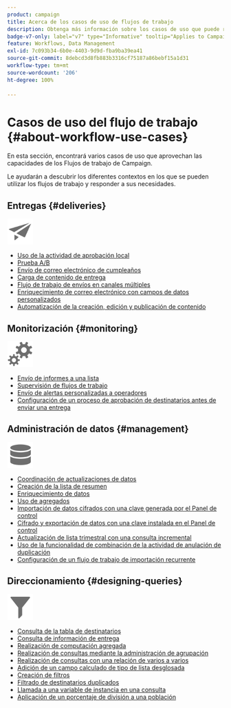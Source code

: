 ```yaml
---
product: campaign
title: Acerca de los casos de uso de flujos de trabajo
description: Obtenga más información sobre los casos de uso que puede realizar con los flujos de trabajo de Campaign Classic
badge-v7-only: label="v7" type="Informative" tooltip="Applies to Campaign Classic v7 only"
feature: Workflows, Data Management
exl-id: 7c093b34-6b0e-4403-9d9d-fba9ba39ea41
source-git-commit: 8debcd3d8fb883b3316cf75187a86bebf15a1d31
workflow-type: tm+mt
source-wordcount: '206'
ht-degree: 100%

---
```


# Casos de uso del flujo de trabajo {#about-workflow-use-cases}



En esta sección, encontrará varios casos de uso que aprovechan las capacidades de los Flujos de trabajo de Campaign.

Le ayudarán a descubrir los diferentes contextos en los que se pueden utilizar los flujos de trabajo y responder a sus necesidades.

## Entregas {#deliveries}

<img src="assets/do-not-localize/icon_send.svg" width="60px">

* [Uso de la actividad de aprobación local](using-the-local-approval-activity.md)
* [Prueba A/B](../../delivery/using/a-b-testing-use-case.md)
* [Envío de correo electrónico de cumpleaños](sending-a-birthday-email.md)
* [Carga de contenido de entrega](loading-delivery-content.md)
* [Flujo de trabajo de envíos en canales múltiples](cross-channel-delivery-workflow.md)
* [Enriquecimiento de correo electrónico con campos de datos personalizados](email-enrichment-with-custom-date-fields.md)
* [Automatización de la creación, edición y publicación de contenido](../../delivery/using/automating-via-workflows.md#examples)

## Monitorización {#monitoring}

<img src="assets/do-not-localize/icon_monitoring.svg" width="60px">

* [Envío de informes a una lista](sending-a-report-to-a-list.md)
* [Supervisión de flujos de trabajo](supervising-workflows.md)
* [Envío de alertas personalizadas a operadores](sending-personalized-alerts-to-operators.md)
* [Configuración de un proceso de aprobación de destinatarios antes de enviar una entrega](using-the-local-approval-activity.md)

## Administración de datos {#management}

<img src="assets/do-not-localize/icon_manage.svg" width="60px">

* [Coordinación de actualizaciones de datos](coordinating-data-updates.md)
* [Creación de la lista de resumen](creating-a-summary-list.md)
* [Enriquecimiento de datos](enriching-data.md)
* [Uso de agregados](using-aggregates.md)
* [Importación de datos cifrados con una clave generada por el Panel de control](../../platform/using/unzip-decrypt.md)
* [Cifrado y exportación de datos con una clave instalada en el Panel de control](how-to-use-workflow-data.md#use-case-gpg-encrypt)
* [Actualización de lista trimestral con una consulta incremental](quarterly-list-update.md)
* [Uso de la funcionalidad de combinación de la actividad de anulación de duplicación](deduplication-merge.md)
* [Configuración de un flujo de trabajo de importación recurrente](recurring-import-workflow.md)

## Direccionamiento {#designing-queries}

<img src="assets/do-not-localize/icon_filter.svg" width="60px">

* [Consulta de la tabla de destinatarios](querying-recipient-table.md)
* [Consulta de información de entrega](querying-delivery-information.md)
* [Realización de computación agregada](performing-aggregate-computing.md)
* [Realización de consultas mediante la administración de agrupación](querying-using-grouping-management.md)
* [Realización de consultas con una relación de varios a varios](querying-using-many-to-many-relationship.md)
* [Adición de un campo calculado de tipo de lista desglosada](adding-enumeration-type-calculated-field.md)
* [Creación de filtros](creating-a-filter.md)
* [Filtrado de destinatarios duplicados](filtering-duplicated-recipients.md)
* [Llamada a una variable de instancia en una consulta](javascript-scripts-and-templates.md#calling-an-instance-variable-in-a-query)
* [Aplicación de un porcentaje de división a una población](javascript-scripts-and-templates.md#example)
